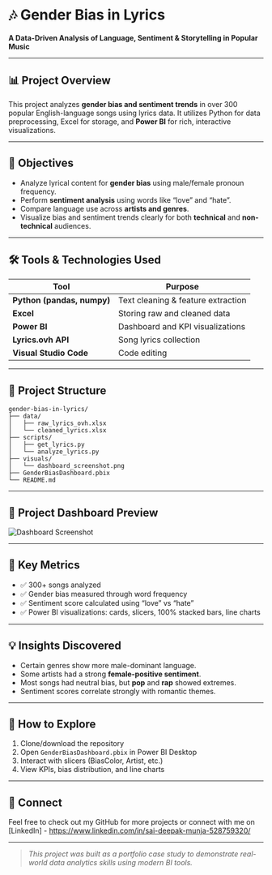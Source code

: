 # 🎶 Gender Bias in Lyrics
**A Data-Driven Analysis of Language, Sentiment & Storytelling in Popular Music**  

---

## 📊 Project Overview

This project analyzes **gender bias and sentiment trends** in over 300 popular English-language songs using lyrics data. It utilizes Python for data preprocessing, Excel for storage, and **Power BI** for rich, interactive visualizations.

---

## 🧠 Objectives

- Analyze lyrical content for **gender bias** using male/female pronoun frequency.
- Perform **sentiment analysis** using words like “love” and “hate”.
- Compare language use across **artists and genres**.
- Visualize bias and sentiment trends clearly for both **technical** and **non-technical** audiences.

---

## 🛠 Tools & Technologies Used

| Tool | Purpose |
|------|---------|
| **Python (pandas, numpy)** | Text cleaning & feature extraction |
| **Excel** | Storing raw and cleaned data |
| **Power BI** | Dashboard and KPI visualizations |
| **Lyrics.ovh API** | Song lyrics collection |
| **Visual Studio Code** | Code editing |

---

## 📁 Project Structure

```
gender-bias-in-lyrics/
├── data/
│   ├── raw_lyrics_ovh.xlsx
│   └── cleaned_lyrics.xlsx
├── scripts/
│   ├── get_lyrics.py
│   └── analyze_lyrics.py
├── visuals/
│   └── dashboard_screenshot.png
├── GenderBiasDashboard.pbix
└── README.md
```

---

## 📸 Project Dashboard Preview

![Dashboard Screenshot](visuals/dashboard_screenshot.png)

---

## 🔢 Key Metrics

- ✅ 300+ songs analyzed
- ✅ Gender bias measured through word frequency
- ✅ Sentiment score calculated using “love” vs “hate”
- ✅ Power BI visualizations: cards, slicers, 100% stacked bars, line charts

---

## 💡 Insights Discovered

- Certain genres show more male-dominant language.
- Some artists had a strong **female-positive sentiment**.
- Most songs had neutral bias, but **pop** and **rap** showed extremes.
- Sentiment scores correlate strongly with romantic themes.

---

## 🧭 How to Explore

1. Clone/download the repository
2. Open `GenderBiasDashboard.pbix` in Power BI Desktop
3. Interact with slicers (BiasColor, Artist, etc.)
4. View KPIs, bias distribution, and line charts

---

## 🔗 Connect

Feel free to check out my GitHub for more projects or connect with me on [LinkedIn] - https://www.linkedin.com/in/sai-deepak-munja-528759320/ 

---

> _This project was built as a portfolio case study to demonstrate real-world data analytics skills using modern BI tools._


